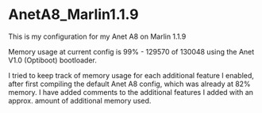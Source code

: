 # AnetA8_Marlin1.1.9
This is my configuration for my Anet A8 on Marlin 1.1.9

Memory usage at current config is 99% - 129570 of 130048 using the Anet V1.0 (Optiboot) bootloader.

I tried to keep track of memory usage for each additional feature I enabled, after first compiling the default Anet A8 config, which was already at 82% memory. I have added comments to the additional features I added with an approx. amount of additional memory used.
